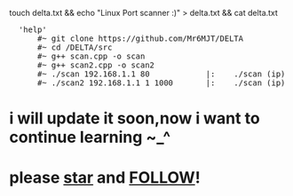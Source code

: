 touch delta.txt && echo "Linux Port scanner :)" > delta.txt && cat delta.txt

<pre>  'help' 
      #~ git clone https://github.com/Mr6MJT/DELTA
      #~ cd /DELTA/src  
      #~ g++ scan.cpp -o scan
      #~ g++ scan2.cpp -o scan2
      #~ ./scan 192.168.1.1 80            |:    ./scan (ip) (port)
      #~ ./scan2 192.168.1.1 1 1000       |:    ./scan (ip) (starting port) (ending port)
</pre>
  
  
# i will update it soon,now i want to continue learning ~_^
# please <a href="https://github.com/Mr6MJT/DELTA">star</a> and <a href="https://github.com/Mr6MJT">FOLLOW</a>! 
